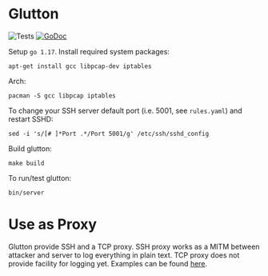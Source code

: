 # Glutton
![Tests](https://github.com/mushorg/glutton/actions/workflows/workflow.yml/badge.svg)
[![GoDoc](https://godoc.org/github.com/mushorg/glutton?status.svg)](https://godoc.org/github.com/mushorg/glutton)

Setup `go 1.17`. Install required system packages:
```
apt-get install gcc libpcap-dev iptables
```

Arch:
```
pacman -S gcc libpcap iptables
```

To change your SSH server default port (i.e. 5001, see `rules.yaml`) and restart SSHD:
```
sed -i 's/[# ]*Port .*/Port 5001/g' /etc/ssh/sshd_config
```

Build glutton:
```
make build
```

To run/test glutton:
```
bin/server
```

# Use as Proxy

Glutton provide SSH and a TCP proxy. SSH proxy works as a MITM between attacker and server to log everything in plain text. TCP proxy does not provide facility for logging yet. Examples can be found [here](https://github.com/mushorg/glutton/tree/main/examples).

